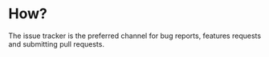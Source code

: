# How?

The issue tracker is the preferred channel for bug reports, features requests and submitting pull requests.
